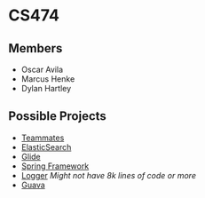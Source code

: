 # CS474

## Members
- Oscar Avila
- Marcus Henke
- Dylan Hartley

## Possible Projects
- [Teammates](https://github.com/TEAMMATES/teammates)
- [ElasticSearch](https://github.com/elastic/elasticsearch)
- [Glide](https://github.com/bumptech/glide)
- [Spring Framework](https://github.com/spring-projects/spring-framework)
- [Logger](https://github.com/orhanobut/logger) *Might not have 8k lines of code or more*
- [Guava](https://github.com/google/guava)
